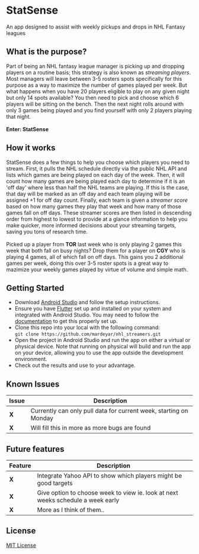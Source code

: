 # StatSense
An app designed to assist with weekly pickups and drops in NHL Fantasy leagues
## What is the purpose?
Part of being an NHL fantasy league manager is picking up and dropping players on a routine basis; this strategy is also known as *streaming players*. Most managers will leave between 3-5 rosters spots specifically for this purpose as a way to maximize the number of games played per week. But what happens when you have 20 players eligible to play on any given night but only 14 spots available? You then need to pick and choose which 6 players will be sitting on the bench. Then the next night rolls around with only 3 games being played and you find yourself with only 2 players playing that night.<br><br>
**Enter: StatSense**
## How it works
StatSense does a few things to help you choose which players you need to stream. First, it pulls the NHL schedule directly via the public NHL API and lists which games are being played on each day of the week. Then, it will count how many games are being played each day to determine if it is an 'off day' where less than half the NHL teams are playing. If this is the case, that day will be marked as an off day and each team playing will be assigned +1 for off day count. Finally, each team is given a *streamer score* based on how many games they play that week and how many of those games fall on off days. These streamer scores are then listed in descending order from highest to lowest to provide at a glance information to help you make quicker, more informed decisions about your streaming targets, saving you tons of research time.<br><br> 
Picked up a player from **TOR** last week who is only playing 2 games this week that both fall on busy nights? Drop them for a player on **CGY** who is playing 4 games, all of which fall on off days. This gains you 2 additional games per week, doing this over 3-5 roster spots is a great way to mazimize your weekly games played by virtue of volume and simple math.
## Getting Started
* Download [Android Studio](https://developer.android.com/studio) and follow the setup instructions.
* Ensure you have [Flutter](https://docs.flutter.dev/get-started/install) set up and installed on your system and integrated with Android Studio. You may need to follow the [documentation](https://docs.flutter.dev/) to get this properly set up.
* Clone this repo into your local with the following command:<br>```git clone https://github.com/mardeyar/nhl_streamers.git```
* Open the project in Android Studio and run the app on either a virtual or physical device. Note that running on physical will build and run the app on your device, allowing you to use the app outside the development environment.
* Check out the results and use to your advantage.
## Known Issues
| Issue | Description |
| ----- | ----------- |
| **X** | Currently can only pull data for current week, starting on Monday |
| **X** | Will fill this in more as more bugs are found |
## Future features
| Feature | Description |
| ------- | ----------- |
|  **X**  | Integrate Yahoo API to show which players might be good targets |
|  **X**  | Give option to choose week to view ie. look at next weeks schedule a week early |
|  **X**  | More as I think of them.. |
## License
[MIT License](https://github.com/mardeyar/nhl_streamers/blob/master/LICENSE.md)
